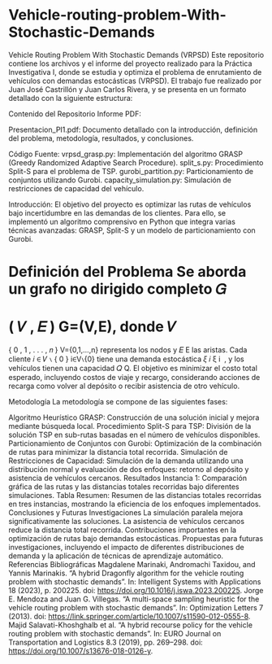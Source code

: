 # Vehicle-routing-problem-With-Stochastic-Demands
Vehicle Routing Problem With Stochastic Demands (VRPSD)
Este repositorio contiene los archivos y el informe del proyecto realizado para la Práctica Investigativa I, donde se estudia y optimiza el problema de enrutamiento de vehículos con demandas estocásticas (VRPSD). El trabajo fue realizado por Juan José Castrillón y Juan Carlos Rivera, y se presenta en un formato detallado con la siguiente estructura:

Contenido del Repositorio
Informe PDF:

Presentacion_PI1.pdf: Documento detallado con la introducción, definición del problema, metodología, resultados, y conclusiones.

Código Fuente:
vrpsd_grasp.py: Implementación del algoritmo GRASP (Greedy Randomized Adaptive Search Procedure).
split_s.py: Procedimiento Split-S para el problema de TSP.
gurobi_partition.py: Particionamiento de conjuntos utilizando Gurobi.
capacity_simulation.py: Simulación de restricciones de capacidad del vehículo.

Introducción:
El objetivo del proyecto es optimizar las rutas de vehículos bajo incertidumbre en las demandas de los clientes. Para ello, se implementó un algoritmo comprensivo en Python que integra varias técnicas avanzadas: GRASP, Split-S y un modelo de particionamiento con Gurobi.

Definición del Problema
Se aborda un grafo no dirigido completo 
𝐺
=
(
𝑉
,
𝐸
)
G=(V,E), donde 
𝑉
=
{
0
,
1
,
.
.
.
,
𝑛
}
V={0,1,...,n} representa los nodos y 
𝐸
E las aristas. Cada cliente 
𝑖
∈
𝑉
∖
{
0
}
i∈V∖{0} tiene una demanda estocástica 
𝜉
𝑖
ξ 
i
​
 , y los vehículos tienen una capacidad 
𝑄
Q. El objetivo es minimizar el costo total esperado, incluyendo costos de viaje y recargo, considerando acciones de recarga como volver al depósito o recibir asistencia de otro vehículo.

Metodología
La metodología se compone de las siguientes fases:

Algoritmo Heurístico GRASP: Construcción de una solución inicial y mejora mediante búsqueda local.
Procedimiento Split-S para TSP: División de la solución TSP en sub-rutas basadas en el número de vehículos disponibles.
Particionamiento de Conjuntos con Gurobi: Optimización de la combinación de rutas para minimizar la distancia total recorrida.
Simulación de Restricciones de Capacidad: Simulación de la demanda utilizando una distribución normal y evaluación de dos enfoques: retorno al depósito y asistencia de vehículos cercanos.
Resultados
Instancia 1: Comparación gráfica de las rutas y las distancias totales recorridas bajo diferentes simulaciones.
Tabla Resumen: Resumen de las distancias totales recorridas en tres instancias, mostrando la eficiencia de los enfoques implementados.
Conclusiones y Futuras Investigaciones
La simulación paralela mejora significativamente las soluciones.
La asistencia de vehículos cercanos reduce la distancia total recorrida.
Contribuciones importantes en la optimización de rutas bajo demandas estocásticas.
Propuestas para futuras investigaciones, incluyendo el impacto de diferentes distribuciones de demanda y la aplicación de técnicas de aprendizaje automático.
Referencias Bibliográficas
Magdalene Marinaki, Andromachi Taxidou, and Yannis Marinakis. “A hybrid Dragonfly algorithm for the vehicle routing problem with stochastic demands”. In: Intelligent Systems with Applications 18 (2023), p. 200225. doi: https://doi.org/10.1016/j.iswa.2023.200225.
Jorge E. Mendoza and Juan G. Villegas. “A multi-space sampling heuristic for the vehicle routing problem with stochastic demands”. In: Optimization Letters 7 (2013). doi: https://link.springer.com/article/10.1007/s11590-012-0555-8.
Majid Salavati-Khoshghalb et al. “A hybrid recourse policy for the vehicle routing problem with stochastic demands”. In: EURO Journal on Transportation and Logistics 8.3 (2019), pp. 269–298. doi: https://doi.org/10.1007/s13676-018-0126-y.
